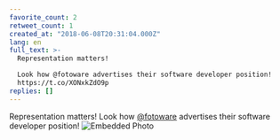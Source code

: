 ```yaml
---
favorite_count: 2
retweet_count: 1
created_at: "2018-06-08T20:31:04.000Z"
lang: en
full_text: >-
  Representation matters! 

  Look how @fotoware advertises their software developer position!
  https://t.co/XONxkZdO9p
replies: []
---
```


Representation matters! Look how [@fotoware](https://twitter.com/fotoware)
advertises their software developer position!
![Embedded Photo](https://twitter-media-coderbyheart.s3.eu-north-1.amazonaws.com/1005185463173439489-DfMi08UXkAEQKOa.jpg)
